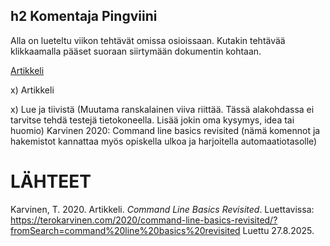 ## h2 Komentaja Pingviini

Alla on lueteltu viikon tehtävät omissa osioissaan. Kutakin tehtävää klikkaamalla pääset suoraan siirtymään dokumentin kohtaan.

[Artikkeli](#artikkeli)

x) Artikkeli




x) Lue ja tiivistä (Muutama ranskalainen viiva riittää. Tässä alakohdassa ei tarvitse tehdä testejä tietokoneella. Lisää jokin oma kysymys, idea tai huomio)
Karvinen 2020: Command line basics revisited (nämä komennot ja hakemistot kannattaa myös opiskella ulkoa ja harjoitella automaatiotasolle)

# LÄHTEET

Karvinen, T. 2020. Artikkeli. _Command Line Basics Revisited_. Luettavissa: https://terokarvinen.com/2020/command-line-basics-revisited/?fromSearch=command%20line%20basics%20revisited Luettu 27.8.2025.

